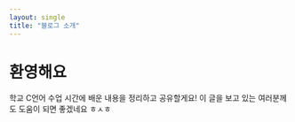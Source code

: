```yaml
---
layout: single
title: "블로그 소개"
---
```


# 환영해요

학교 C언어 수업 시간에 배운 내용을 정리하고 공유할게요! 이 글을 보고 있는 여러분께도 도움이 되면 좋겠네요 ㅎㅅㅎ

